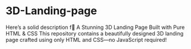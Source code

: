 # 3D-Landing-page
Here’s a solid description f🚀 A Stunning 3D Landing Page Built with Pure HTML &amp; CSS    This repository contains a beautifully designed 3D landing page crafted using only HTML and CSS—no JavaScript required!
